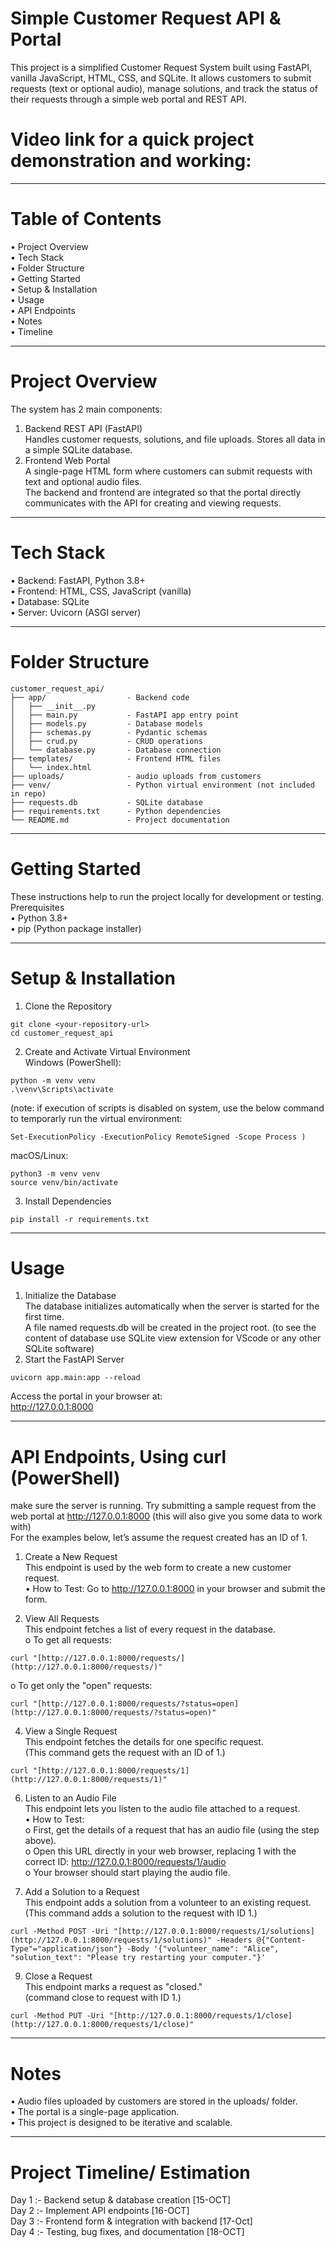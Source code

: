 # Simple Customer Request API & Portal
This project is a simplified Customer Request System built using FastAPI, vanilla JavaScript, HTML, CSS, and SQLite. It allows customers to submit requests (text or optional audio), manage solutions, and track the status of their requests through a simple web portal and REST API.  

# Video link for a quick project demonstration and working:  
________________________________________
# Table of Contents  
•	Project Overview  
•	Tech Stack  
•	Folder Structure  
•	Getting Started  
•	Setup & Installation  
•	Usage  
•	API Endpoints  
•	Notes  
•	Timeline  
________________________________________  
# Project Overview  
The system has 2 main components:  
1.	Backend REST API (FastAPI)  
Handles customer requests, solutions, and file uploads. Stores all data in a simple SQLite database.  
2.	Frontend Web Portal  
A single-page HTML form where customers can submit requests with text and optional audio files.  
The backend and frontend are integrated so that the portal directly communicates with the API for creating and viewing requests.  
________________________________________  
# Tech Stack  
•	Backend: FastAPI, Python 3.8+  
•	Frontend: HTML, CSS, JavaScript (vanilla)  
•	Database: SQLite  
•	Server: Uvicorn (ASGI server)  
________________________________________  
# Folder Structure  
```
customer_request_api/  
├── app/                  - Backend code  
│   ├── __init__.py  
│   ├── main.py           - FastAPI app entry point  
│   ├── models.py         - Database models  
│   ├── schemas.py        - Pydantic schemas  
│   ├── crud.py           - CRUD operations  
│   └── database.py       - Database connection  
├── templates/            - Frontend HTML files  
│   └── index.html  
├── uploads/              - audio uploads from customers  
├── venv/                 - Python virtual environment (not included in repo)  
├── requests.db           - SQLite database  
├── requirements.txt      - Python dependencies  
└── README.md             - Project documentation
```
________________________________________  
# Getting Started  
These instructions help to run the project locally for development or testing.  
Prerequisites  
•	Python 3.8+  
•	pip (Python package installer)  
________________________________________  
# Setup & Installation  
1. Clone the Repository
```
git clone <your-repository-url>  
cd customer_request_api
```
2. Create and Activate Virtual Environment  
Windows (PowerShell):
``` 
python -m venv venv  
.\venv\Scripts\activate
```
  (note: if execution of scripts is disabled on system, use the below command to temporarly run the virtual environment:  
```
Set-ExecutionPolicy -ExecutionPolicy RemoteSigned -Scope Process )
```
  macOS/Linux: 
```
python3 -m venv venv  
source venv/bin/activate
```
3. Install Dependencies
```
pip install -r requirements.txt
``` 
________________________________________  
# Usage  
1. Initialize the Database  
The database initializes automatically when the server is started for the first time.  
A file named requests.db will be created in the project root. (to see the content of database use SQLite view extension for VScode or any other SQLite software)  
2. Start the FastAPI Server
```
uvicorn app.main:app --reload
```
Access the portal in your browser at:  
http://127.0.0.1:8000
________________________________________  
# API Endpoints, Using curl (PowerShell)  
make sure the server is running. Try submitting a sample request from the web portal at http://127.0.0.1:8000 (this will also give you some data to work with)  
For the examples below, let’s assume the request created has an ID of 1.  

1. Create a New Request  
This endpoint is used by the web form to create a new customer request.  
•	How to Test: Go to http://127.0.0.1:8000 in your browser and submit the form.

2. View All Requests  
This endpoint fetches a list of every request in the database.  
o	To get all requests:
```  
curl "[http://127.0.0.1:8000/requests/](http://127.0.0.1:8000/requests/)"
```
  o	To get only the "open" requests:  
```
curl "[http://127.0.0.1:8000/requests/?status=open](http://127.0.0.1:8000/requests/?status=open)"
```

4. View a Single Request  
This endpoint fetches the details for one specific request.  
(This command gets the request with an ID of 1.)
```
curl "[http://127.0.0.1:8000/requests/1](http://127.0.0.1:8000/requests/1)"
```

6. Listen to an Audio File  
This endpoint lets you listen to the audio file attached to a request.  
•	How to Test:  
  o	First, get the details of a request that has an audio file (using the step above).  
  o	Open this URL directly in your web browser, replacing 1 with the correct ID: http://127.0.0.1:8000/requests/1/audio  
  o	Your browser should start playing the audio file.

7. Add a Solution to a Request  
This endpoint adds a solution from a volunteer to an existing request.   
(This command adds a solution to the request with ID 1.)
```
curl -Method POST -Uri "[http://127.0.0.1:8000/requests/1/solutions](http://127.0.0.1:8000/requests/1/solutions)" -Headers @{"Content-Type"="application/json"} -Body '{"volunteer_name": "Alice", "solution_text": "Please try restarting your computer."}'
```
  
9. Close a Request  
This endpoint marks a request as "closed."  
(command close to request with ID 1.)
```
curl -Method PUT -Uri "[http://127.0.0.1:8000/requests/1/close](http://127.0.0.1:8000/requests/1/close)"
```

________________________________________  
# Notes  
•	Audio files uploaded by customers are stored in the uploads/ folder.  
•	The portal is a single-page application.  
•	This project is designed to be iterative and scalable.
________________________________________  
# Project Timeline/ Estimation  

Day 1     :- Backend setup & database creation [15-OCT]  
Day 2     :- Implement API endpoints [16-OCT]  
Day 3     :- Frontend form & integration with backend [17-Oct]  
Day 4     :- Testing, bug fixes, and documentation [18-OCT]  
